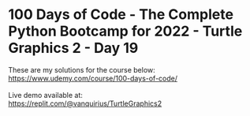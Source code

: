 # 100 Days of Code - The Complete Python Bootcamp for 2022 - Turtle Graphics 2 - Day 19

These are my solutions for the course below:<br>
https://www.udemy.com/course/100-days-of-code/<br>
<br>
Live demo available at:<br>
https://replit.com/@vanquirius/TurtleGraphics2<br>
